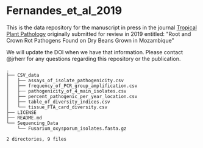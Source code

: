 # Fernandes_et_al_2019

This is the data repository for the manuscript in press in the journal [Tropical Plant Pathology](https://www.springer.com/journal/40858) originally submitted for review in 2019 entitled: "Root and Crown Rot Pathogens Found on Dry Beans Grown in Mozambique"

We will update the DOI when we have that information. Please contact @jrherr for any questions regarding this repository or the publication.

```
.
├── CSV_data
│   ├── assays_of_isolate_pathogenicity.csv
│   ├── frequency_of_PCR_group_amplification.csv
│   ├── pathogenicity_of_4_main_isolates.csv
│   ├── percent_pathogenic_per_year_location.csv
│   ├── table_of_diversity_indices.csv
│   └── tissue_FTA_card_diversity.csv
├── LICENSE
├── README.md
└── Sequencing_Data
    └── Fusarium_oxysporum_isolates.fasta.gz

2 directories, 9 files
```
